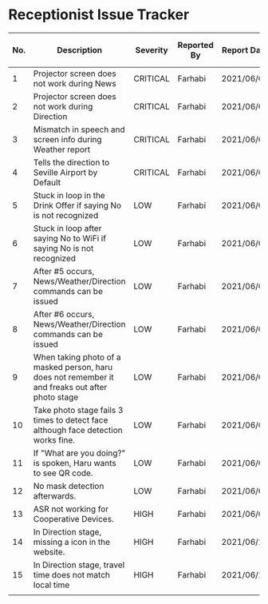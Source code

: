 # Receptionist Issue Tracker


| No. | Description                                                                                      | Severity | Reported By | Report Date | Last Observed Date | Using Simulator | Fixed | Fixed By | Tested By | Test Date  | Status       |
| --- | ------------------------------------------------------------------------------------------------ | -------- | ----------- | ----------- | ------------------ | --------------- | ----- | -------- | --------- | ---------- | ------------ |
| 1   | Projector screen does not work during News                                                       | CRITICAL | Farhabi     | 2021/06/03  | 2021/06/03         | o               | o     | Farhabi  | Farhabi   | 2021/06/07 | COMPLETED    |
| 2   | Projector screen does not work during Direction                                                  | CRITICAL | Farhabi     | 2021/06/03  | 2021/06/03         | o               | o     | Farhabi  | Farhabi   | 2021/06/07 | COMPLETED    |
| 3   | Mismatch in speech and screen info during Weather report                                         | CRITICAL | Farhabi     | 2021/06/03  | 2021/06/03         | o               | o     | Levko    | Farhabi   | 2020/06/11 | COMPLETED    |
| 4   | Tells the direction to Seville Airport by Default                                                | CRITICAL | Farhabi     | 2021/06/03  | 2021/06/03         | o               | o     | Levko    | Farhabi   | 2020/06/11 | COMPLETED    |
| 5   | Stuck in loop in the Drink Offer if saying No is not recognized                                  | LOW      | Farhabi     | 2021/06/03  | 2021/06/03         | o               | x     |          |           |            |              |
| 6   | Stuck in loop after saying No to WiFi if saying No is not recognized                             | LOW      | Farhabi     | 2021/06/03  | 2021/06/03         | o               | x     |          |           |            |              |
| 7   | After #5 occurs, News/Weather/Direction commands can be issued                                   | LOW      | Farhabi     | 2021/06/03  | 2021/06/03         | o               | x     |          |           |            |              |
| 8   | After #6 occurs, News/Weather/Direction commands can be issued                                   | LOW      | Farhabi     | 2021/06/03  | 2021/06/03         | o               | x     |          |           |            |              |
| 9   | When taking photo of a masked person, haru does not remember it and freaks out after photo stage | LOW      | Farhabi     | 2021/06/04  | 2021/06/04         | o               | x     |          |           |            |              |
| 10  | Take photo stage fails 3 times to detect face although face detection works fine.                | LOW      | Farhabi     | 2021/06/04  | 2021/06/04         | o               | o     | Farhabi  | Farhabi   | 2021/06/07 | COMPLETED    |
| 11  | If "What are you doing?" is spoken, Haru wants to see QR code.                                   | LOW      | Farhabi     | 2021/06/04  | 2021/06/04         | o               | x     |          |           |            |              |
| 12  | No mask detection afterwards.                                                                    | LOW      | Farhabi     | 2021/06/04  | 2021/06/11         | o               | x     |          |           |            |              |
| 13  | ASR not working for Cooperative Devices.                                                         | HIGH     | Farhabi     | 2021/06/04  | 2021/06/11         | o               | x     |          |           |            |              |
| 14  | In Direction stage, missing a icon in the website.                                               | HIGH     | Farhabi     | 2021/06/11  | 2021/06/11         | o               | x     |          |           |            | NOTIFIED UPO |
| 15  | In Direction stage, travel time does not match local time                                        | HIGH     | Farhabi     | 2021/06/11  | 2021/06/11         | o               | x     |          |           |            | NOTIFIED UPO |
|     |                                                                                                  |          |             |             |                    |                 |       |          |           |            |              |